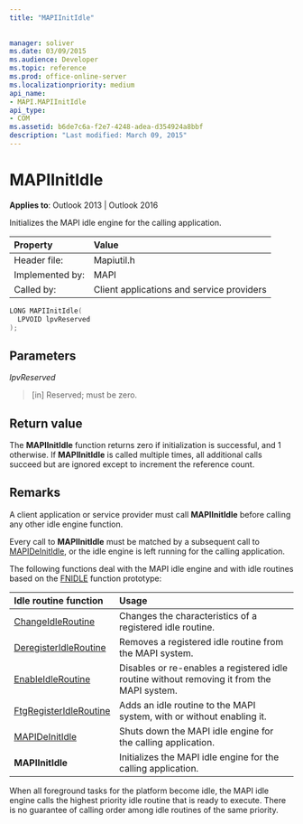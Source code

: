 ```yaml
---
title: "MAPIInitIdle"
 
 
manager: soliver
ms.date: 03/09/2015
ms.audience: Developer
ms.topic: reference
ms.prod: office-online-server
ms.localizationpriority: medium
api_name:
- MAPI.MAPIInitIdle
api_type:
- COM
ms.assetid: b6de7c6a-f2e7-4248-adea-d354924a8bbf
description: "Last modified: March 09, 2015"
---
```


# MAPIInitIdle

  
  
**Applies to**: Outlook 2013 | Outlook 2016 
  
Initializes the MAPI idle engine for the calling application. 
  
|Property |Value |
|:-----|:-----|
|Header file:  <br/> |Mapiutil.h  <br/> |
|Implemented by:  <br/> |MAPI  <br/> |
|Called by:  <br/> |Client applications and service providers  <br/> |
   
```cpp
LONG MAPIInitIdle(
  LPVOID lpvReserved
);
```

## Parameters

 _lpvReserved_
  
> [in] Reserved; must be zero.
    
## Return value

The **MAPIInitIdle** function returns zero if initialization is successful, and 1 otherwise. If **MAPIInitIdle** is called multiple times, all additional calls succeed but are ignored except to increment the reference count. 
  
## Remarks

A client application or service provider must call **MAPIInitIdle** before calling any other idle engine function. 
  
Every call to **MAPIInitIdle** must be matched by a subsequent call to [MAPIDeInitIdle](mapideinitidle.md), or the idle engine is left running for the calling application. 
  
The following functions deal with the MAPI idle engine and with idle routines based on the [FNIDLE](fnidle.md) function prototype: 
  
|**Idle routine function**|**Usage**|
|:-----|:-----|
|[ChangeIdleRoutine](changeidleroutine.md) <br/> |Changes the characteristics of a registered idle routine. |
|[DeregisterIdleRoutine](deregisteridleroutine.md) <br/> |Removes a registered idle routine from the MAPI system. |
|[EnableIdleRoutine](enableidleroutine.md) <br/> |Disables or re-enables a registered idle routine without removing it from the MAPI system. |
|[FtgRegisterIdleRoutine](ftgregisteridleroutine.md) <br/> |Adds an idle routine to the MAPI system, with or without enabling it. |
|[MAPIDeInitIdle](mapideinitidle.md) <br/> |Shuts down the MAPI idle engine for the calling application. |
|**MAPIInitIdle** <br/> |Initializes the MAPI idle engine for the calling application. |
   
When all foreground tasks for the platform become idle, the MAPI idle engine calls the highest priority idle routine that is ready to execute. There is no guarantee of calling order among idle routines of the same priority. 
  

